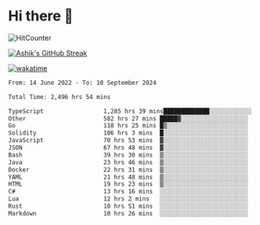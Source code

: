 # Hi there 👋

![HitCounter](https://hits.seeyoufarm.com/api/count/incr/badge.svg?url=https%3A%2F%2Fgithub.com%2Fashrhmn1212%2Fhit-counter)

<!-- ![Contribution Graph](https://github-readme-activity-graph.cyclic.app/graph?username=ashrhmn) -->


<!-- [![Top Langs](https://github-readme-stats.vercel.app/api/top-langs/?username=ashrhmn&layout=compact&theme=synthwave&langs_count=10&card_width=445)](https://github.com/anuraghazra/github-readme-stats) -->

[![Ashik's GitHub Streak](https://github-readme-streak-stats.herokuapp.com/?user=ashrhmn&theme=blood&fire=DD7F1C&background=151515&dates=9f9f9f&border=DD2727)](https://git.io/streak-stats)

<!-- ![Ashik's GitHub stats](https://github-readme-stats.vercel.app/api/?username=ashrhmn&show_icons=true&title_color=fff&icon_color=79ff97&text_color=9f9f9f&bg_color=151515) -->

[![wakatime](https://wakatime.com/badge/user/3df86613-ba63-4631-8e65-0ff18e7becad.svg)](https://wakatime.com/@3df86613-ba63-4631-8e65-0ff18e7becad)

<!--START_SECTION:waka-->

```txt
From: 14 June 2022 - To: 10 September 2024

Total Time: 2,496 hrs 54 mins

TypeScript                 1,285 hrs 39 mins█████████████░░░░░░░░░░░░   51.49 %
Other                      582 hrs 27 mins █████▓░░░░░░░░░░░░░░░░░░░   23.33 %
Go                         118 hrs 25 mins █▒░░░░░░░░░░░░░░░░░░░░░░░   04.74 %
Solidity                   106 hrs 3 mins  █░░░░░░░░░░░░░░░░░░░░░░░░   04.25 %
JavaScript                 70 hrs 53 mins  ▓░░░░░░░░░░░░░░░░░░░░░░░░   02.84 %
JSON                       67 hrs 48 mins  ▓░░░░░░░░░░░░░░░░░░░░░░░░   02.72 %
Bash                       39 hrs 30 mins  ▒░░░░░░░░░░░░░░░░░░░░░░░░   01.58 %
Java                       23 hrs 46 mins  ▒░░░░░░░░░░░░░░░░░░░░░░░░   00.95 %
Docker                     22 hrs 31 mins  ▒░░░░░░░░░░░░░░░░░░░░░░░░   00.90 %
YAML                       21 hrs 48 mins  ▒░░░░░░░░░░░░░░░░░░░░░░░░   00.87 %
HTML                       19 hrs 23 mins  ▒░░░░░░░░░░░░░░░░░░░░░░░░   00.78 %
C#                         13 hrs 16 mins  ░░░░░░░░░░░░░░░░░░░░░░░░░   00.53 %
Lua                        12 hrs 2 mins   ░░░░░░░░░░░░░░░░░░░░░░░░░   00.48 %
Rust                       10 hrs 51 mins  ░░░░░░░░░░░░░░░░░░░░░░░░░   00.44 %
Markdown                   10 hrs 26 mins  ░░░░░░░░░░░░░░░░░░░░░░░░░   00.42 %
```

<!--END_SECTION:waka-->


<!--### Most Used Languages
<img src="https://wakatime.com/share/@ashrhmn/24ecb986-5bf8-4607-af7f-0aab08908d8c.png" />

### Favourite Tools
<img src="https://wakatime.com/share/@ashrhmn/f4e08015-f3bc-460a-9228-95a3ba11c604.png" />-->
